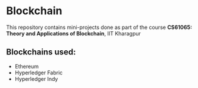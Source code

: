 # Blockchain
This repository contains mini-projects done as part of the course **CS61065: Theory and Applications of Blockchain**, IIT Kharagpur

## Blockchains used:
* Ethereum
* Hyperledger Fabric
* Hyperledger Indy
